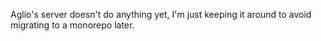 Aglio's server doesn't do anything yet, I'm just keeping it around to avoid migrating to a monorepo later.
